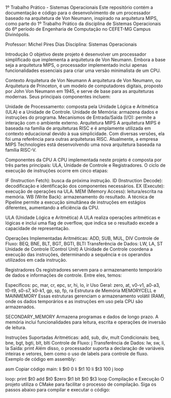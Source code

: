 1º Trabalho Prático - Sistemas Operacionais
Este repositório contém a documentação e código para o desenvolvimento de um processador baseado na arquitetura de Von Neumann, inspirado na arquitetura MIPS, como parte do 1º Trabalho Prático da disciplina de Sistemas Operacionais do 6º período de Engenharia de Computação no CEFET-MG Campus Divinópolis.

Professor: Michel Pires Dias
Disciplina: Sistemas Operacionais

Introdução
O objetivo deste projeto é desenvolver um processador simplificado que implementa a arquitetura de Von Neumann. Embora a base seja a arquitetura MIPS, o processador implementado inclui apenas funcionalidades essenciais para criar uma versão minimalista de um CPU.

Contexto
Arquitetura de Von Neumann
A arquitetura de Von Neumann, ou Arquitetura de Princeton, é um modelo de computadores digitais, proposto por John Von Neumann em 1945, e serve de base para as arquiteturas modernas. Seus principais componentes incluem:

Unidade de Processamento: composta pela Unidade Lógica e Aritmética (ULA) e a Unidade de Controle.
Unidade de Memória: armazena dados e instruções do programa.
Mecanismos de Entrada/Saída (I/O): permite a interação com o ambiente externo.
Arquitetura MIPS
A arquitetura MIPS é baseada na família de arquiteturas RISC e é amplamente utilizada em contexto educacional devido à sua simplicidade. Com diversas versões, ela foi uma referência para outras arquiteturas RISC. Atualmente, a empresa MIPS Technologies está desenvolvendo uma nova arquitetura baseada na família RISC-V.

Componentes da CPU
A CPU implementada neste projeto é composta por três partes principais: ULA, Unidade de Controle e Registradores. O ciclo de execução de instruções ocorre em cinco etapas:

IF (Instruction Fetch): busca da próxima instrução.
ID (Instruction Decode): decodificação e identificação dos componentes necessários.
EX (Execute): execução de operações na ULA.
MEM (Memory Access): leitura/escrita na memória.
WB (Write Back): armazenamento do resultado.
A técnica de Pipeline permite a execução simultânea de instruções em estágios diferentes, aumentando a eficiência da CPU.

ULA (Unidade Lógica e Aritmética)
A ULA realiza operações aritméticas e lógicas e inclui uma flag de overflow, que indica se o resultado excede a capacidade de representação.

Operações Implementadas
Aritméticas: ADD, SUB, MUL, DIV
Controle de Fluxo: BEQ, BNE, BLT, BGT, BGTI, BLTI
Transferência de Dados: LW, LA, ST
Unidade de Controle (Control Unit)
A Unidade de Controle coordena a execução das instruções, determinando a sequência e os operandos utilizados em cada instrução.

Registradores
Os registradores servem para o armazenamento temporário de dados e informações de controle. Entre eles, temos:

Específicos: pc, mar, cr, epc, sr, hi, lo, ir
Uso Geral: zero, at, v0-v1, a0-a3, t0-t9, s0-s7, k0-k1, gp, sp, fp, ra
Estrutura de Memória
MEMORYCELL e MAINMEMORY
Essas estruturas gerenciam o armazenamento volátil (RAM), onde os dados temporários e as instruções em uso pela CPU são armazenados.

SECONDARY_MEMORY
Armazena programas e dados de longo prazo. A memória inclui funcionalidades para leitura, escrita e operações de inversão de leitura.

Instruções Suportadas
Aritméticas: add, sub, div, mult
Condicionais: beq, bne, bgt, bgti, blt, blti
Controle de Fluxo: j
Transferência de Dados: lw, sw, li, la
Saída: print
Além disso, o processador suporta a declaração de variáveis inteiras e vetores, bem como o uso de labels para controle de fluxo.
Exemplo de código em assembly:

asm
Copiar código
main:
  li $t0 0
  li $t1 10
  li $t3 100
  j loop

loop:
  print $t0
  add $t0 $zero $t1
  blt $t0 $t3 loop
Compilação e Execução
O projeto utiliza o CMake para facilitar o processo de compilação. Siga os passos abaixo para compilar e executar o código:
